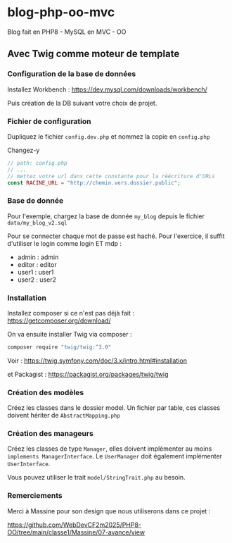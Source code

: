 # blog-php-oo-mvc
Blog fait en PHP8 - MySQL en MVC - OO

## Avec Twig comme moteur de template

### Configuration de la base de données

Installez Workbench : https://dev.mysql.com/downloads/workbench/

Puis création de la DB suivant votre choix de projet.

### Fichier de configuration

Dupliquez le fichier `config.dev.php` et nommez la copie en `config.php`

Changez-y
```php
// path: config.php
// ...
// mettez votre url dans cette constante pour la réécriture d'URLs
const RACINE_URL = "http://chemin.vers.dossier.public";
```

### Base de donnée 

Pour l'exemple, chargez la base de donnée `my_blog` depuis le fichier `data/my_blog_v2.sql`

Pour se connecter chaque mot de passe est haché. Pour l'exercice, il suffit d'utiliser le login comme login ET mdp :

- admin : admin
- editor : editor
- user1 : user1
- user2 : user2


### Installation

Installez composer si ce n'est pas déjà fait : https://getcomposer.org/download/

On va ensuite installer Twig via composer :

```bash
composer require "twig/twig:^3.0"
```

Voir : https://twig.symfony.com/doc/3.x/intro.html#installation

et Packagist : https://packagist.org/packages/twig/twig

### Création des modèles

Créez les classes dans le dossier model. Un fichier par table, ces classes doivent hériter de `AbstractMapping.php`

### Création des manageurs

Créez les classes de type `Manager`, elles doivent implémenter au moins `implements ManagerInterface`. Le `UserManager` doit également implémenter `UserInterface`. 

Vous pouvez utiliser le trait `model/StringTrait.php` au besoin.


### Remerciements
Merci à Massine pour son design que nous utiliserons dans ce projet :

https://github.com/WebDevCF2m2025/PHP8-OO/tree/main/classe1/Massine/07-avance/view